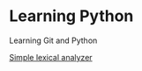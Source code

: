# Learning Python
Learning Git and Python 

[Simple lexical analyzer](https://github.com/FlameKoDan/python-study/blob/main/lexan.py) 
